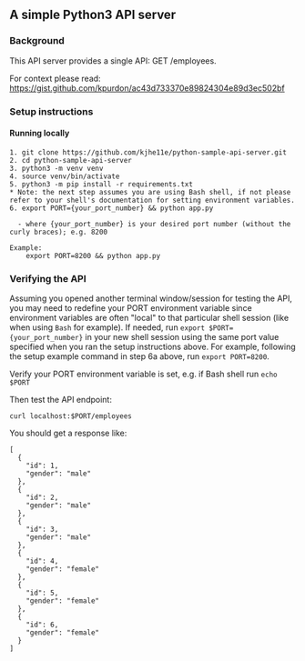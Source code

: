 ## A simple Python3 API server

### Background

This API server provides a single API: GET /employees.

For context please read: https://gist.github.com/kpurdon/ac43d733370e89824304e89d3ec502bf


### Setup instructions

#### Running locally

```
1. git clone https://github.com/kjhe11e/python-sample-api-server.git
2. cd python-sample-api-server
3. python3 -m venv venv
4. source venv/bin/activate
5. python3 -m pip install -r requirements.txt
* Note: the next step assumes you are using Bash shell, if not please refer to your shell's documentation for setting environment variables.
6. export PORT={your_port_number} && python app.py

  - where {your_port_number} is your desired port number (without the curly braces); e.g. 8200

Example:
    export PORT=8200 && python app.py
```

### Verifying the API

Assuming you opened another terminal window/session for testing the API, you may need to redefine your PORT environment variable since environment variables are often "local" to that particular shell session (like when using `Bash` for example). If needed, run `export $PORT={your_port_number}` in your new shell session using the same port value specified when you ran the setup instructions above. For example, following the setup example command in step 6a above, run `export PORT=8200`.

Verify your PORT environment variable is set, e.g. if Bash shell run `echo $PORT`

Then test the API endpoint:

`curl localhost:$PORT/employees`

You should get a response like:

```
[
  {
    "id": 1,
    "gender": "male"
  },
  {
    "id": 2,
    "gender": "male"
  },
  {
    "id": 3,
    "gender": "male"
  },
  {
    "id": 4,
    "gender": "female"
  },
  {
    "id": 5,
    "gender": "female"
  },
  {
    "id": 6,
    "gender": "female"
  }
]
```

